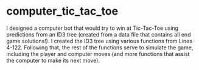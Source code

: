 # computer_tic_tac_toe

I designed a computer bot that would try to win at Tic-Tac-Toe using predictions 
from an ID3 tree (created from a data file that contains all end game solutions!). I 
created the ID3 tree using various functions from Lines 4-122. Following that, the rest
of the functions serve to simulate the game, including the player and computer moves (and 
more functions that assist the computer to make its next move). 

